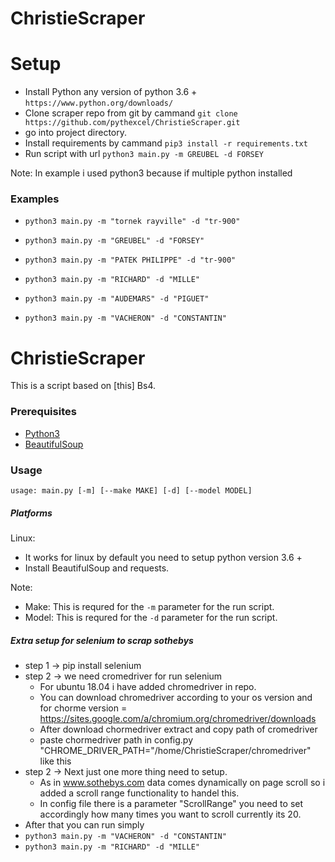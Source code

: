 # ChristieScraper



# Setup

* Install Python any version of python 3.6 + `https://www.python.org/downloads/`
* Clone scraper repo from git by cammand `git clone https://github.com/pythexcel/ChristieScraper.git`
* go into project directory.
* Install requirements by cammand `pip3 install -r requirements.txt`
* Run script with url `python3 main.py -m GREUBEL -d FORSEY`





Note: In example i used python3 because if multiple python installed
 ### Examples

 * `python3 main.py -m "tornek rayville" -d "tr-900"`
 
 * `python3 main.py -m "GREUBEL" -d "FORSEY"`
 
 * `python3 main.py -m "PATEK PHILIPPE" -d "tr-900"`

 * `python3 main.py -m "RICHARD" -d "MILLE"`

 * `python3 main.py -m "AUDEMARS" -d "PIGUET"`

 * `python3 main.py -m "VACHERON" -d "CONSTANTIN"`





# ChristieScraper

This is a script based on [this] Bs4.

### Prerequisites
* [Python3](https://www.python.org/)
* [BeautifulSoup](https://pypi.org/project/beautifulsoup4/)


### Usage

```
usage: main.py [-m] [--make MAKE] [-d] [--model MODEL]

```

##### Platforms

Linux: 
  * It works for linux by default you need to setup python version 3.6 +
  * Install BeautifulSoup and requests.

Note:
* Make: This is requred for the `-m` parameter for the run script.
* Model: This is requred for the `-d` parameter for the run script.
 



##### Extra setup for selenium to scrap sothebys

* step 1 -> pip install selenium
* step 2 -> we need cromedriver for run selenium
  *  For ubuntu 18.04 i have added chromedriver in repo.
  * You can download chromedriver according to your os version and for chorme version = https://sites.google.com/a/chromium.org/chromedriver/downloads
  * After download chormedriver extract and copy path of cromedriver
  * paste chormedriver path in config.py "CHROME_DRIVER_PATH="/home/ChristieScraper/chromedriver" like this
* step 2 -> Next just one more thing need to setup.
  * As in www.sothebys.com data comes dynamically on page scroll so i added a scroll range functionality to handel this.
  * In config file there is a parameter "ScrollRange" you need to set accordingly how many times you want to scroll currently its 20.
* After that you can run simply 
 * `python3 main.py -m "VACHERON" -d "CONSTANTIN"`
 * `python3 main.py -m "RICHARD" -d "MILLE"`